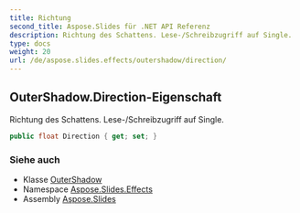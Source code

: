 ```yaml
---
title: Richtung
second_title: Aspose.Slides für .NET API Referenz
description: Richtung des Schattens. Lese-/Schreibzugriff auf Single.
type: docs
weight: 20
url: /de/aspose.slides.effects/outershadow/direction/
---
```


## OuterShadow.Direction-Eigenschaft

Richtung des Schattens. Lese-/Schreibzugriff auf Single.

```csharp
public float Direction { get; set; }
```

### Siehe auch

* Klasse [OuterShadow](../../outershadow)
* Namespace [Aspose.Slides.Effects](../../outershadow)
* Assembly [Aspose.Slides](../../../)

<!-- DO NOT EDIT: generiert von xmldocmd für Aspose.Slides.dll -->